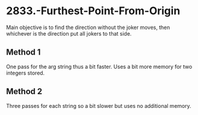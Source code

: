 # 2833.-Furthest-Point-From-Origin

Main objective is to find the direction without the joker moves, then whichever is the direction put all jokers to that side.



## Method 1

One pass for the arg string thus a bit faster. Uses a bit more memory for two integers stored.

## Method 2

Three passes for each string so a bit slower but uses no additional memory.